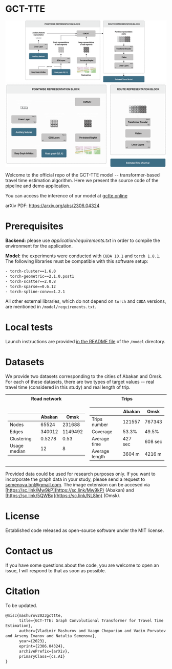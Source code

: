 # GCT-TTE

![Pipeline_image](resources/TTE_pipeline_rev2_w.png#gh-light-mode-only)
![Pipeline_image](resources/TTE_pipeline_rev2_b.png#gh-dark-mode-only)

Welcome to the official repo of the GCT-TTE model -- transformer-based travel time estimation algorithm. Here we present the source code of the pipeline and demo application.

You can access the inference of our model at [gctte.online](http://gctte.online)

arXiv PDF: https://arxiv.org/abs/2306.04324 

# Prerequisites 

**Backend:** please use *application/requirements.txt* in order to compile the environment for the application. 

**Model:** the experiments were conducted with `CUDA 10.1` and `torch 1.8.1`. The following libraries must be compatible with this software setup:
```
- torch-cluster==1.6.0
- torch-geometric==2.1.0.post1
- torch-scatter==2.0.8
- torch-sparse==0.6.12
- torch-spline-conv==1.2.1
```
All other external libraries, which do not depend on `torch` and `CUDA` versions, are mentioned in `/model/requirements.txt`.

# Local tests

Launch instructions are provided [in the README file](https://github.com/Eighonet/GCT-TTE/tree/main/model) of the `/model` directory.

# Datasets

We provide two datasets corresponding to the cities of Abakan and Omsk. For each of these datasets, there are two types of target values -- real travel time (considered in this study) and real length of trip. 

<table>
<tr><th>Road network</th><th>Trips</th></tr>
<tr><td>

| | Abakan | Omsk |
|--|--|--|
|Nodes| 65524 | 231688 |
|Edges| 340012 |  1149492 |
|Clustering| 0.5278 | 0.53 |
|Usage median| 12 | 8 |
 
</td><td>

| | Abakan | Omsk |
|--|--|--|
|Trips number|  121557| 767343 |
|Coverage| 53.3% |  49.5% |
|Average time| 427 sec | 608 sec |
|Average length| 3604 m | 4216 m |

</td></tr> </table>

Provided data could be used for research purposes only. If you want to incorporate the graph data in your study, please send a request to semenova.bnl@gmail.com. The image extension can be accesed via [https://sc.link/Mw9kP](https://sc.link/Mw9kP) (Abakan) and [https://sc.link/5QWBq](https://sc.link/NL8lm) (Omsk).

# License

Established code released as open-source software under the MIT license.

# Contact us

If you have some questions about the code, you are welcome to open an issue, I will respond to that as soon as possible.

# Citation

To be updated.

```
@misc{mashurov2023gcttte,
      title={GCT-TTE: Graph Convolutional Transformer for Travel Time Estimation}, 
      author={Vladimir Mashurov and Vaagn Chopurian and Vadim Porvatov and Arseny Ivanov and Natalia Semenova},
      year={2023},
      eprint={2306.04324},
      archivePrefix={arXiv},
      primaryClass={cs.AI}
}
```
